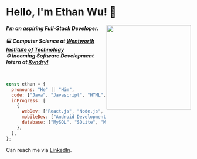
<h1>Hello, I'm Ethan Wu! 👋</h1>
<img align='right' src="https://c.tenor.com/bQCwwu0yF90AAAAi/developer-workstation.gif" height="230">
<p><strong><em>I'm an aspiring Full-Stack Developer.</br></br>
💻 Computer Science at <a href="https://www.wit.edu">Wentworth Institute of Technology</a></br>
⚙️ Incoming Software Development Intern at <a href="https://www.kyndryl.com">Kyndryl</a></em></strong></p></br>


```javascript
const ethan = {
  pronouns: "He" || "Him",
  code: ["Java", "Javascript", "HTML", "CSS", "Python"],
  inProgress: [
    {
      webDev: ["React.js", "Node.js", "Express.js"],
      mobileDev: ["Android Development"],
      database: ["MySQL", "SQLite", "MongoDB"],
    },
  ],
};
```

<p>Can reach me via <a href="https://www.linkedin.com/in/ethanwu13">LinkedIn</a>.</p>


<!-- - 👋 Hi, I’m @wue1atwit
- 👀 I’m interested in ...
- 🌱 I’m currently learning ...
- 💞️ I’m looking to collaborate on ...
- 📫 How to reach me ... -->


<!---
wue1atwit/wue1atwit is a ✨ special ✨ repository because its `README.md` (this file) appears on your GitHub profile.
You can click the Preview link to take a look at your changes.
--->
